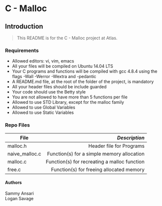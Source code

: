 # C - Malloc

## Introduction
> This README is for the C - Malloc project at Atlas.

### Requirements
- Allowed editors: vi, vim, emacs
- All your files will be compiled on Ubuntu 14.04 LTS
- Your C programs and functions will be compiled with gcc 4.8.4 using the flags -Wall -Werror -Wextra and -pedantic
- A README.md file, at the root of the folder of the project, is mandatory
- All your header files should be include guarded
- Your code should use the Betty style
- You are not allowed to have more than 5 functions per file
- Allowed to use STD Library, except for the malloc family
- Allowed to use Global Variables
- Allowed to use Static Variables

### Repo Files
| **File** | *__Description__* |
|----------|----------------:|
|malloc.h| Header file for Programs|
|naive_malloc.c| Function(s) for a simple memory allocation|
|malloc.c| Function(s) for recreating a malloc function|
|free.c| Function(s) for freeing allocated memory|

#### Authors
Sammy Ansari    
Logan Savage
